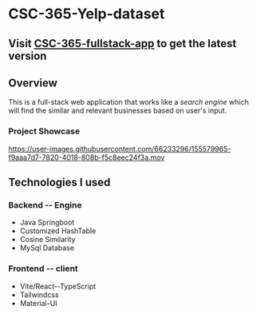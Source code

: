 # CSC-365-Yelp-dataset

## Visit [CSC-365-fullstack-app](https://github.com/lgad31vn/CSC-365-fullstack-app) to get the latest version

## Overview
  This is a full-stack web application that works like a *search engine* which will find the similar and relevant businesses based on user's input. 
  
### Project Showcase

https://user-images.githubusercontent.com/66233296/155579965-f9aaa7d7-7820-4018-808b-f5c8eec24f3a.mov


## Technologies I used

### Backend -- Engine
  - Java Springboot
  - Customized HashTable
  - Cosine Similarity
  - MySql Database


### Frontend -- client
  - Vite/React--TypeScript
  - Tailwindcss
  - Material-UI

  
